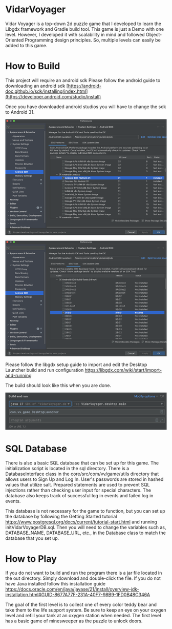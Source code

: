 # VidarVoyager
Vidar Voyager is a top-down 2d puzzle game that I developed to learn the Libgdx framework and Gradle build 
tool. This game is just a Demo with one level. However, I developed it with scalability in mind and followed 
Object-Oriented Programming design principles. So, multiple levels can easily be added to this game. 


# How to Build
This project will require an android sdk
Please follow the android guide to downloading an android sdk
[https://android-doc.github.io/sdk/installing/index.html](https://developer.android.com/studio/install)

Once you have downloaded android studios you will have to change the sdk to Android 31.

![alt text](https://github.com/thunderPumaFalconBird/VidarVoyager/blob/master/AndroidSDK.png?raw=true)

![alt text](https://github.com/thunderPumaFalconBird/VidarVoyager/blob/master/AndroidPlatform.png?raw=true)

Please follow the libgdx setup guide to import and edit the Desktop Launcher build and run configuration 
https://libgdx.com/wiki/start/import-and-running

The build should look like this when you are done.

![alt text](https://github.com/thunderPumaFalconBird/VidarVoyager/blob/master/BuildConfig.png?raw=true)


# SQL Database
There is also a basic SQL database that can be set up for this game. The initialization script is located in 
the sql directory. There is a DatabaseInterface class in the core/src/com/vv/game/utils directory that allows 
users to Sign Up and Log In. User's passwords are stored in hashed values that utilize salt. Prepared statements 
are used to prevent SQL injections rather than checking user input for special characters. The database also keeps
track of successful log in events and failed log in events.

This database is not necessary for the game to function,
but you can set up the database by following the Getting Started tutorial
https://www.postgresql.org/docs/current/tutorial-start.html and running initVidarVoyagerDB.sql. Then you will need 
to change the variables such as, DATABASE_NAME, DATABASE_URL, etc., in the Database class to match the database that 
you set up.


# How to Play
If you do not want to build and run the program there is a jar file located in the out directory. 
Simply download and double-click the file. If you do not have Java installed follow this installation guide
https://docs.oracle.com/en/java/javase/21/install/overview-jdk-installation.html#GUID-8677A77F-231A-40F7-98B9-1FD0B48C346A


The goal of the first level is to collect one of every color teddy bear and take them to the life support system. 
Be sure to keep an eye on your oxygen level and refill your tank at an oxygen station when needed. The first level
has a basic game of minesweeper as the puzzle to unlock doors. 
